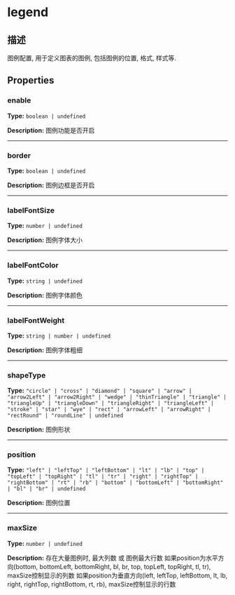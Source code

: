 # legend
## 描述
图例配置, 用于定义图表的图例, 包括图例的位置, 格式, 样式等.


## Properties

### enable

**Type:** `boolean | undefined`

**Description:**
图例功能是否开启

---

### border

**Type:** `boolean | undefined`

**Description:**
图例边框是否开启

---

### labelFontSize

**Type:** `number | undefined`

**Description:**
图例字体大小

---

### labelFontColor

**Type:** `string | undefined`

**Description:**
图例字体颜色

---

### labelFontWeight

**Type:** `string | number | undefined`

**Description:**
图例字体粗细

---

### shapeType

**Type:** `"circle" | "cross" | "diamond" | "square" | "arrow" | "arrow2Left" | "arrow2Right" | "wedge" | "thinTriangle" | "triangle" | "triangleUp" | "triangleDown" | "triangleRight" | "triangleLeft" | "stroke" | "star" | "wye" | "rect" | "arrowLeft" | "arrowRight" | "rectRound" | "roundLine" | undefined`

**Description:**
图例形状

---

### position

**Type:** `"left" | "leftTop" | "leftBottom" | "lt" | "lb" | "top" | "topLeft" | "topRight" | "tl" | "tr" | "right" | "rightTop" | "rightBottom" | "rt" | "rb" | "bottom" | "bottomLeft" | "bottomRight" | "bl" | "br" | undefined`

**Description:**
图例位置

---

### maxSize

**Type:** `number | undefined`

**Description:**
存在大量图例时, 最大列数 或 图例最大行数
如果position为水平方向(bottom, bottomLeft, bottomRight, bl, br, top, topLeft, topRight, tl, tr), maxSize控制显示的列数
如果position为垂直方向(left, leftTop, leftBottom, lt, lb, right, rightTop, rightBottom, rt, rb), maxSize控制显示的行数